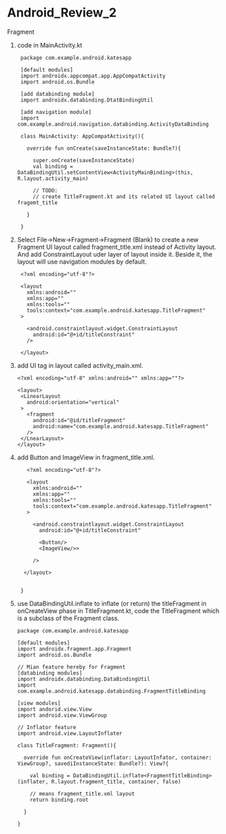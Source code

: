 # Android_Review_2
Fragment

1. code in MainActivity.kt
 
        package com.example.android.katesapp
        
        [default modules]
        import androidx.appcompat.app.AppCompatActivity
        import android.os.Bundle
        
        [add databinding module]
        import androidx.databinding.DtatBindingUtil
        
        [add navigation module]
        import com.example.android.navigation.databinding.ActivityDataBinding
        
        class MainActivity: AppCompatActivity(){
          
          override fun onCreate(saveInstanceState: Bundle?){
          
            super.onCreate(saveInstanceState)
            val binding = DataBindingUtil.setContentView<ActivityMainBinding>(this, R.layout.activity_main)
            
            // TODO:
            // create TitleFragment.kt and its related UI layout called fragemt_title
          
          }
        
        }
        
2. Select File->New->Fragment->Fragment (Blank) to create a new Fragment UI layout called fragment_title.xml instead of Activity layout. And add ConstraintLayout uder layer of layout inside it. Beside it, the layout will use navigation modules by default.
 
        <?xml encoding="utf-8"?>
        
        <layout
          xmlns:android=""
          xmlns:app=""
          xmlns:tools=""
          tools:context="com.example.android.katesapp.TitleFragment"
        >
          
          <android.constraintlayout.widget.ConstraintLayout
            android:id="@+id/titleConstraint"
          />
          
        </layout>

3. add <fragment> UI tag in layout called activity_main.xml.
  
       <?xml encoding="utf-8" xmlns:android="" xmlns:app=""?>
       
       <layout>
        <LinearLayout
          android:orientation="vertical"
        >
          <fragment
            android:id="@id/titleFragment"
            android:name="com.example.android.katesapp.TitleFragment"
          />
        </LnearLayout>
       </layout>

4. add Button and ImageView in fragment_title.xml.
  
          <?xml encoding="utf-8"?>
        
          <layout
            xmlns:android=""
            xmlns:app=""
            xmlns:tools=""
            tools:context="com.example.android.katesapp.TitleFragment"
          >
          
            <android.constraintlayout.widget.ConstraintLayout
              android:id="@+id/titleConstraint"
              
              <Button/>
              <ImageView/>>
              
            />
          
         </layout>
  

        }
        
5. use DataBindingUtil.inflate to inflate (or return) the titleFragment in onCreateView phase in TitleFragment.kt, code the TitleFragment which is a subclass of the Fragment class.

       package com.example.android.katesapp
       
       [default modules]
       import androidx.fragment.app.Fragment
       import android.os.Bundle
       
       // Mian feature hereby for Fragment
       [databinding modules]
       import androidx.databinding.DataBindingUtil
       import com.example.android.katesapp.databinding.FragmentTitleBinding
       
       [view modules]
       import andorid.view.View
       import android.view.ViewGroup
       
       // Inflator feature
       import android.view.LayoutInflater
       
       class TitleFragment: Fragment(){
       
         override fun onCreateView(inflator: LayoutInfator, container: ViewGroup?, savediInstanceState: Bundle?): View?{
         
           val binding = DataBindingUtil.inflate<FragmentTitleBinding>(inflater, R.layout.fragment_title, container, false)
           
           // means fragment_title.xml layout
           return binding.root
         
         }
      
       }
       
       
       




